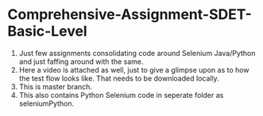 # Comprehensive-Assignment-SDET-Basic-Level

1. Just few assignments consolidating code around Selenium Java/Python and just faffing around with the same.
2. Here a video is attached as well, just to give a glimpse upon as to how the test flow looks like. That needs to be downloaded locally.
3. This is master branch.
4. This also contains Python Selenium code in seperate folder as seleniumPython.
